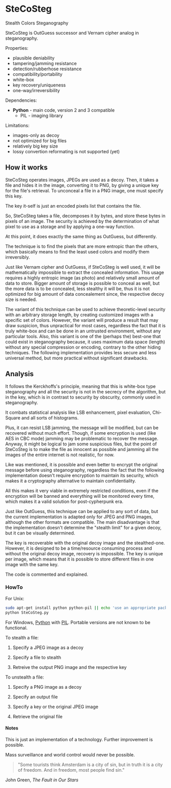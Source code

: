 # SteCoSteg
Stealth Colors Steganography

SteCoSteg is OutGuess successor and Vernam cipher analog in steganography.

Properties:
* plausible deniability
* tampering/jamming resistance
* detection/rubberhose resistance
* compatibility/portability
* white-box
* key recovery/uniqueness
* one-way/irreversibility

Dependencies:
* **Python** - main code, version 2 and 3 compatible
	- PIL - imaging library

Limitations:
* images-only as decoy
* not optimized for big files
* relatively big key size
* lossy convertion reformating is not supported (yet)

## How it works

SteCoSteg operates images, JPEGs are used as a decoy. Then, it takes a file and hides it in the image, converting it to PNG, by giving a unique key for the file's retrieval. To unconceal a file in a PNG image, one must specify this key.

The key it-self is just an encoded pixels list that contains the file.

So, SteCoSteg takes a file, decomposes it by bytes, and store these bytes in pixels of an image. The security is achieved by the determination of what pixel to use as a storage and by applying a one-way function.

At this point, it does exactly the same thing as OutGuess, but differently.

The technique is to find the pixels that are more entropic than the others, which basically means to find the least used colors and modify them irreversibly.

Just like Vernam cipher and OutGuess, if SteCoSteg is well used, it will be mathematically impossible to extract the concealed information. This usage requires a highly entropic image (as photo) and relatively small amount of data to store. Bigger amount of storage is possible to conceal as well, but the more data is to be concealed, less stealthy it will be, thus it is not optimized for big amount of data concealement since, the respective decoy size is needed.

The variant of this technique can be used to achieve theoretic-level security with an arbitrary storage length,  by creating customized images with a specific set of colors. However, the variant will produce a result that may draw suspicion, thus unpractical for most cases, regardless the fact that it is truly white-box and can be done in an untrusted environment, without any particular tools. Also, this variant  is one of the (perhaps the) best-one that could exist in steganography because, it uses maximum data space (length) without any special compression or encoding, contrary to the other hiding techniques. The following implementation provides less secure and less universal method, but more practical without significant drawbacks.

## Analysis

It follows the Kerckhoffs's principle, meaning that this is white-box type steganography and all the security is not in the secrecy of the algorithm, but in the key, which is in contrast to security by obscurity, commonly used in steganography.

It combats statistical analysis like LSB enhancement, pixel evaluation, Chi-Square and all sorts of histograms.

Plus, it can resist LSB jamming, the message will be modified, but can be recovered without much effort. Though, if some encryption is used (like AES in CBC mode) jamming may be problematic to recover the message. Anyway, it might be logical to jam some suspicious files, but the point of SteCoSteg is to make the file as innocent as possible and jamming all the images of the entire internet is not realistic, for now.

Like was mentioned, it is possible and even better to encrypt the original message before using steganography, regardless the fact that the following implementation doesn't require encryption to maintain its security, which makes it a cryptography alternative to maintain confidentiality.

All this makes it very viable in extremely restricted conditions, even if the encryption will be banned and everything will be monitored every time, which makes it a valid solution for post-cypherpunk era.

Just like OutGuess, this technique can be applied to any sort of data, but the current implementation is adapted only for JPEG and PNG images, although the other formats are compatible. The main disadvantage is that the implementation doesn't determine the "stealth limit" for a given decoy, but it can be visually determined.

The key is recoverable with the original decoy image and the stealthed-one. However, it is designed to be a time/resource consuming process and without the original decoy image, recovery is impossible. The key is unique per image, which means that it is possible to store different files in one image with the same key.

The code is commented and explained.

### HowTo

For Unix:
```bash
sudo apt-get install python python-pil || echo 'use an appropriate package manager'
python SteCoSteg.py
```
For Windows, [Python](https://www.python.org/downloads/) with [PIL](http://www.pythonware.com/products/pil/). Portable versions are not known to be functional.


To stealth a file:

1. Specify a JPEG image as a decoy

2. Specify a file to stealth

3. Retreive the output PNG image and the respective key


To unstealth a file:

1. Specify a PNG image as a decoy

2. Specify an output file

3. Specify a key or the original JPEG image

4. Retrieve the original file

#### Notes

This is just an implementation of a technology. Further improvement is possible.

Mass surveillance and world control would never be possible.

> "Some tourists think Amsterdam is a city of sin, but in truth it is a city of freedom. And in freedom, most people find sin."

John Green, *The Fault in Our Stars*

